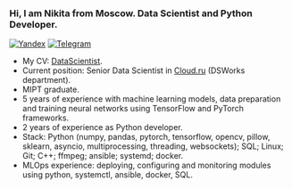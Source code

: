 ### Hi, I am Nikita from Moscow. Data Scientist and Python Developer.

[![Yandex](https://img.shields.io/badge/-lindemann.na@phystech.edu-F9DB60?style=flat-square&logo=Yandex&logoColor=FF3333)](mailto:lindemann.na@phystech.edu)
[![Telegram](https://img.shields.io/badge/Telegram-blue?style=flat-square&logo=Telegram)](https://t.me/NikLinMIPT)

* My CV: [DataScientist](https://github.com/LinNikMIPT/CV).
* Current position: Senior Data Scientist in [Cloud.ru](https://cloud.ru/ru) (DSWorks department).
* MIPT graduate.
* 5 years of experience with machine learning models, data preparation and training neural networks using TensorFlow and PyTorch frameworks.
* 2 years of experience as Python developer.
* Stack: Python (numpy, pandas, pytorch, tensorflow, opencv, pillow, sklearn, asyncio, multiprocessing, threading, websockets); SQL; Linux; Git; C++; ffmpeg; ansible; systemd; docker.
* MLOps experience: deploying, configuring and monitoring modules using python, systemctl, ansible, docker, SQL.
